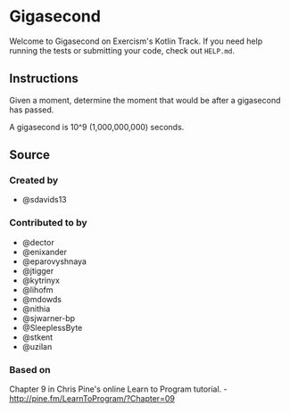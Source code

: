 # Gigasecond

Welcome to Gigasecond on Exercism's Kotlin Track.
If you need help running the tests or submitting your code, check out `HELP.md`.

## Instructions

Given a moment, determine the moment that would be after a gigasecond
has passed.

A gigasecond is 10^9 (1,000,000,000) seconds.

## Source

### Created by

- @sdavids13

### Contributed to by

- @dector
- @enixander
- @eparovyshnaya
- @jtigger
- @kytrinyx
- @lihofm
- @mdowds
- @nithia
- @sjwarner-bp
- @SleeplessByte
- @stkent
- @uzilan

### Based on

Chapter 9 in Chris Pine's online Learn to Program tutorial. - http://pine.fm/LearnToProgram/?Chapter=09